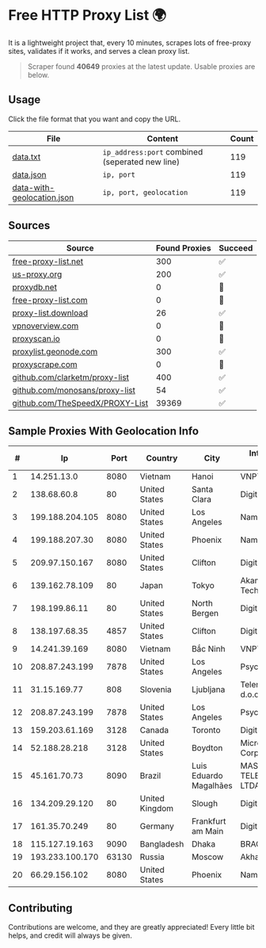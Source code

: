 
# Free HTTP Proxy List 🌍

It is a lightweight project that, every 10 minutes, scrapes lots of free-proxy sites, validates if it works, and serves a clean proxy list.


> Scraper found **40649** proxies at the latest update. Usable proxies are below.

## Usage

Click the file format that you want and copy the URL.


|File|Content|Count|
|----|-------|-----|
|[data.txt](https://raw.githubusercontent.com/themiralay/Proxy-List-World/master/data.txt)|`ip_address:port` combined (seperated new line)|119|
|[data.json](https://raw.githubusercontent.com/themiralay/Proxy-List-World/master/data.json)|`ip, port`|119|
|[data-with-geolocation.json](https://raw.githubusercontent.com/themiralay/Proxy-List-World/master/data-with-geolocation.json)|`ip, port, geolocation`|119|

## Sources

|Source|Found Proxies|Succeed|
|------|-------------|-------|
|[free-proxy-list.net](https://free-proxy-list.net)|300|✅|
|[us-proxy.org](https://www.us-proxy.org)|200|✅|
|[proxydb.net](http://proxydb.net)|0|🚫|
|[free-proxy-list.com](https://free-proxy-list.com/?page=&port=&type%5B%5D=http&type%5B%5D=https&up_time=0&search=Search)|0|🚫|
|[proxy-list.download](https://www.proxy-list.download/HTTP)|26|✅|
|[vpnoverview.com](https://vpnoverview.com/privacy/anonymous-browsing/free-proxy-servers)|0|🚫|
|[proxyscan.io](https://www.proxyscan.io)|0|🚫|
|[proxylist.geonode.com](https://proxylist.geonode.com/api/proxy-list?limit=300&page=1&sort_by=lastChecked&sort_type=desc&protocols=http,https)|300|✅|
|[proxyscrape.com](https://api.proxyscrape.com/v2/?request=displayproxies&protocol=http&timeout=10000&country=all&ssl=all&anonymity=all)|0|🚫|
|[github.com/clarketm/proxy-list](https://raw.githubusercontent.com/clarketm/proxy-list/master/proxy-list-raw.txt)|400|✅|
|[github.com/monosans/proxy-list](https://raw.githubusercontent.com/monosans/proxy-list/main/proxies/http.txt)|54|✅|
|[github.com/TheSpeedX/PROXY-List](https://raw.githubusercontent.com/TheSpeedX/PROXY-List/master/http.txt)|39369|✅|


## Sample Proxies With Geolocation Info

|#|Ip|Port|Country|City|Internet Service Provider|
|-|--|----|-------|----|-------------------------|
|1|14.251.13.0|8080|Vietnam|Hanoi|VNPT|
|2|138.68.60.8|80|United States|Santa Clara|DigitalOcean, LLC|
|3|199.188.204.105|8080|United States|Los Angeles|Namecheap, Inc.|
|4|199.188.207.30|8080|United States|Phoenix|Namecheap, Inc.|
|5|209.97.150.167|8080|United States|Clifton|DigitalOcean, LLC|
|6|139.162.78.109|80|Japan|Tokyo|Akamai Technologies, Inc.|
|7|198.199.86.11|80|United States|North Bergen|DigitalOcean, LLC|
|8|138.197.68.35|4857|United States|Clifton|DigitalOcean, LLC|
|9|14.241.39.169|8080|Vietnam|Bắc Ninh|VNPT|
|10|208.87.243.199|7878|United States|Los Angeles|Psychz Networks|
|11|31.15.169.77|808|Slovenia|Ljubljana|Telemach Slovenija d.o.o.|
|12|208.87.243.199|7878|United States|Los Angeles|Psychz Networks|
|13|159.203.61.169|3128|Canada|Toronto|DigitalOcean, LLC|
|14|52.188.28.218|3128|United States|Boydton|Microsoft Corporation|
|15|45.161.70.73|8090|Brazil|Luis Eduardo Magalhães|MASS TELECOMUNICAÇÃO LTDA ME|
|16|134.209.29.120|80|United Kingdom|Slough|DigitalOcean, LLC|
|17|161.35.70.249|80|Germany|Frankfurt am Main|DigitalOcean, LLC|
|18|115.127.19.163|9090|Bangladesh|Dhaka|BRACNet Limited|
|19|193.233.100.170|63130|Russia|Moscow|AkhaliNet LLC|
|20|66.29.156.102|8080|United States|Phoenix|Namecheap, Inc.|



## Contributing

Contributions are welcome, and they are greatly appreciated! Every
little bit helps, and credit will always be given.

